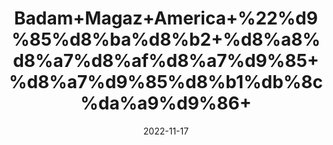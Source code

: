 ---
title: 'Badam+Magaz+America+%22%d9%85%d8%ba%d8%b2+%d8%a8%d8%a7%d8%af%d8%a7%d9%85+%d8%a7%d9%85%d8%b1%db%8c%da%a9%d9%86+'
date: '2022-11-17' 
metatag: '' 
inventory: '0' 
draft: false 
# meta description 
shortDescripton: 'Unshelled+Almond+%22++Almonds+contain+lots+of+healthy+fats%2c+fiber%2c+protein%2c+magnesium+and+vitamin+E.+The+health+benefits+of+almonds+include+lower+blood+sugar+levels%2c+reduced+blood+pressure+and+lower+cholesterol+levels.+They+can+also+reduce+hunger+and+promote+weight+loss.'
description: 'Dry+Fruit+%da%88%d8%b1%d8%a7%d8%a6%db%8c+%d9%81%d8%b1%d9%88%d8%aa'
longdescription: ''
tags: ''
brand: ''
subCategory: ''
sellCount: '0'
featured: True
# product Price
price: '600.0'
# Product Short Description
shortDescription: 'Unshelled+Almond+%22++Almonds+contain+lots+of+healthy+fats%2c+fiber%2c+protein%2c+magnesium+and+vitamin+E.+The+health+benefits+of+almonds+include+lower+blood+sugar+levels%2c+reduced+blood+pressure+and+lower+cholesterol+levels.+They+can+also+reduce+hunger+and+promote+weight+loss.'
productID: 'A20F96C3-092D-ED11-9968-005056B3A416'
type: 'products'
category: 'Dry+Fruit+%da%88%d8%b1%d8%a7%d8%a6%db%8c+%d9%81%d8%b1%d9%88%d8%aa' 
thumnailproduct: 'https://eraconnect.blob.core.windows.net/product-images/aminsaddiquidawakhana/A20F96C3-092D-ED11-9968-005056B3A416.webp' 
images:
  - image: 'https://eraconnect.blob.core.windows.net/product-images/aminsaddiquidawakhana/A20F96C3-092D-ED11-9968-005056B3A416.webp'  
Variants:
---